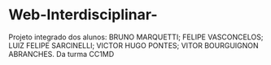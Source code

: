 # Web-Interdisciplinar-
Projeto integrado dos alunos:
BRUNO MARQUETTI; 
FELIPE VASCONCELOS; 
LUIZ FELIPE SARCINELLI; 
VICTOR HUGO PONTES; 
VITOR BOURGUIGNON ABRANCHES.
Da turma CC1MD

